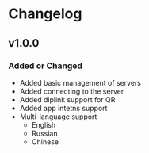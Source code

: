 # Changelog

## v1.0.0

### Added or Changed
- Added basic management of servers
- Added connecting to the server
- Added diplink support for QR
- Added app intetns support
- Multi-language support
    - English 
    - Russian
    - Chinese
